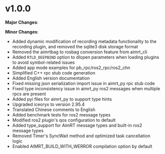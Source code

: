 # v1.0.0

**Major Changes**:

**Minor Changes**:

- Added dynamic modification of recording metadata functionality to the recording plugin, and removed the sqlite3 disk storage format
- Removed the aimrtbag to rosbag conversion feature from aimrt_cli
- Added `RTLD_DEEPBIND` option to dlopen parameters when loading plugins to avoid symbol-related issues
- Added app mode examples for pb_rpc/ros2_rpc/ros2_chn
- Simplified C++ rpc stub code generation
- Added English version documentation
- Fixed missing json serialization import issue in aimrt_py rpc stub code
- Fixed type inconsistency issue in aimrt_py ros2 messages when multiple rpcs are present
- Added pyi files for aimrt_py to support type hints
- Upgraded iceoryx to version 2.95.4
- Translated Chinese comments to English
- Added benchmark tests for ros2 message types
- Modified ros2 plugin's qos configuration to default
- Added type_support for AimRT message types and built-in ros2 message types
- Removed Timer's SyncWait method and optimized task cancellation logic
- Enabled AIMRT_BUILD_WITH_WERROR compilation option by default